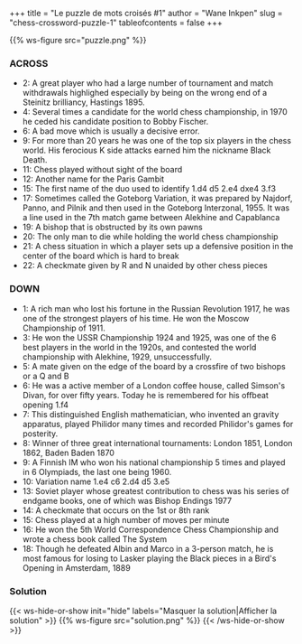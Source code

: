 +++
title = "Le puzzle de mots croisés #1"
author = "Wane Inkpen"
slug = "chess-crossword-puzzle-1"
tableofcontents = false
+++

{{% ws-figure src="puzzle.png" %}}

### ACROSS
* 2: A great player who had a large number of tournament and match withdrawals
  highlighed especially by being on the wrong end of a Steinitz brilliancy, Hastings 1895.
* 4: Several times a candidate for the world chess championship, in 1970 he ceded
  his candidate position to Bobby Fischer.
* 6: A bad move which is usually a decisive error.
* 9: For more than 20 years he was one of the top six players in the chess world.
  His ferocious K side attacks earned him the nickname Black Death.
* 11: Chess played without sight of the board
* 12: Another name for the Paris Gambit
* 15: The first name of the duo used to identify 1.d4 d5 2.e4 dxe4 3.f3
* 17: Sometimes called the Goteborg Variation, it was prepared by Najdorf, Panno, and Pilnik
  and then used in the Goteborg Interzonal, 1955. It was a line used in the 7th match game
  between Alekhine and Capablanca
* 19: A bishop that is obstructed by its own pawns
* 20: The only man to die while holding the world chess championship
* 21: A chess situation in which a player sets up a defensive position in the center
  of the board which is hard to break
* 22: A checkmate given by R and N unaided by other chess pieces 

### DOWN
* 1: A rich man who lost his fortune in the Russian Revolution 1917,
  he was one of the strongest players of his time. He won the Moscow Championship of 1911.
* 3: He won the USSR Championship 1924 and 1925, was one of the 6 best players in the world in the 1920s,
  and contested the world championship with Alekhine, 1929, unsuccessfully.
* 5: A mate given on the edge of the board by a crossfire of two bishops or a Q and B
* 6: He was a active member of a London coffee house, called Simson's Divan, for over fifty years.
  Today he is remembered for his offbeat opening 1.f4
* 7: This distinguished English mathematician, who invented an gravity apparatus,
  played Philidor many times and recorded Philidor's games for posterity.
* 8: Winner of three great international tournaments: London 1851, London 1862, Baden Baden 1870
* 9: A Finnish IM who won his national championship 5 times and played in 6 Olympiads, the last one being 1960.
* 10: Variation name 1.e4 c6 2.d4 d5 3.e5
* 13: Soviet player whose greatest contribution to chess was his series of endgame books,
  one of which was Bishop Endings 1977
* 14: A checkmate that occurs on the 1st or 8th rank
* 15: Chess played at a high number of moves per minute
* 16: He won the 5th World Correspondence Chess Championship and wrote a chess book called The System
* 18: Though he defeated Albin and Marco in a 3-person match, he is most famous for losing to Lasker
  playing the Black pieces in a Bird's Opening in Amsterdam, 1889 

### Solution
{{< ws-hide-or-show init="hide" labels="Masquer la solution|Afficher la solution" >}}
{{% ws-figure src="solution.png" %}}
{{< /ws-hide-or-show >}}
